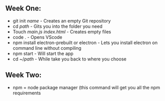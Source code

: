 ## Week One:

* git init *name* - Creates an empty Git repository
* cd *path* - Gits you into the folder you need
* Touch *main.js index.html* - Creates empty files
* code . - Opens VScode
* npm install electron-prebuilt or electron - Lets you install electron on command line without compiling
* npm start - Will start the app
* cd ~/*path* - While take you back to where you choose

## Week Two:

* npm = node package manager (this command will get you all the npm requirements
